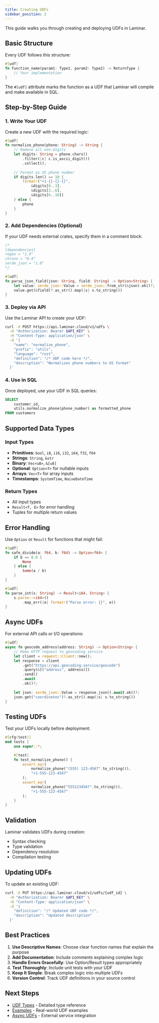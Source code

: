 ```yaml
---
title: Creating UDFs
sidebar_position: 2
---
```



This guide walks you through creating and deploying UDFs in Laminar.

## Basic Structure

Every UDF follows this structure:

```rust
#[udf]
fn function_name(param1: Type1, param2: Type2) -> ReturnType {
    // Your implementation
}
```

The `#[udf]` attribute marks the function as a UDF that Laminar will compile and make available in SQL.

## Step-by-Step Guide

### 1. Write Your UDF

Create a new UDF with the required logic:

```rust
#[udf]
fn normalize_phone(phone: String) -> String {
    // Remove all non-digits
    let digits: String = phone.chars()
        .filter(|c| c.is_ascii_digit())
        .collect();
    
    // Format as US phone number
    if digits.len() == 10 {
        format!("+1-{}-{}-{}", 
            &digits[0..3], 
            &digits[3..6], 
            &digits[6..10])
    } else {
        phone
    }
}
```

### 2. Add Dependencies (Optional)

If your UDF needs external crates, specify them in a comment block:

```rust
/*
[dependencies]
regex = "1.9"
chrono = "0.4"
serde_json = "1.0"
*/

#[udf]
fn parse_json_field(json: String, field: String) -> Option<String> {
    let value: serde_json::Value = serde_json::from_str(&json).ok()?;
    value.get(&field)?.as_str().map(|s| s.to_string())
}
```

### 3. Deploy via API

Use the Laminar API to create your UDF:

```bash
curl -X POST https://api.laminar.cloud/v1/udfs \
  -H "Authorization: Bearer $API_KEY" \
  -H "Content-Type: application/json" \
  -d '{
    "name": "normalize_phone",
    "prefix": "utils",
    "language": "rust",
    "definition": "/* UDF code here */",
    "description": "Normalizes phone numbers to US format"
  }'
```

### 4. Use in SQL

Once deployed, use your UDF in SQL queries:

```sql
SELECT 
    customer_id,
    utils.normalize_phone(phone_number) as formatted_phone
FROM customers
```

## Supported Data Types

### Input Types
- **Primitives**: `bool`, `i8`, `i16`, `i32`, `i64`, `f32`, `f64`
- **Strings**: `String`, `&str`
- **Binary**: `Vec<u8>`, `&[u8]`
- **Optional**: `Option<T>` for nullable inputs
- **Arrays**: `Vec<T>` for array inputs
- **Timestamps**: `SystemTime`, `NaiveDateTime`

### Return Types
- All input types
- `Result<T, E>` for error handling
- Tuples for multiple return values

## Error Handling

Use `Option` or `Result` for functions that might fail:

```rust
#[udf]
fn safe_divide(a: f64, b: f64) -> Option<f64> {
    if b == 0.0 {
        None
    } else {
        Some(a / b)
    }
}

#[udf]
fn parse_int(s: String) -> Result<i64, String> {
    s.parse::<i64>()
        .map_err(|e| format!("Parse error: {}", e))
}
```

## Async UDFs

For external API calls or I/O operations:

```rust
#[udf]
async fn geocode_address(address: String) -> Option<String> {
    // Make HTTP request to geocoding service
    let client = reqwest::Client::new();
    let response = client
        .get("https://api.geocoding.service/geocode")
        .query(&[("address", address)])
        .send()
        .await
        .ok()?;
    
    let json: serde_json::Value = response.json().await.ok()?;
    json.get("coordinates")?.as_str().map(|s| s.to_string())
}
```

## Testing UDFs

Test your UDFs locally before deployment:

```rust
#[cfg(test)]
mod tests {
    use super::*;

    #[test]
    fn test_normalize_phone() {
        assert_eq!(
            normalize_phone("(555) 123-4567".to_string()),
            "+1-555-123-4567"
        );
        assert_eq!(
            normalize_phone("5551234567".to_string()),
            "+1-555-123-4567"
        );
    }
}
```

## Validation

Laminar validates UDFs during creation:
- Syntax checking
- Type validation
- Dependency resolution
- Compilation testing

## Updating UDFs

To update an existing UDF:

```bash
curl -X PUT https://api.laminar.cloud/v1/udfs/{udf_id} \
  -H "Authorization: Bearer $API_KEY" \
  -H "Content-Type: application/json" \
  -d '{
    "definition": "/* Updated UDF code */",
    "description": "Updated description"
  }'
```

## Best Practices

1. **Use Descriptive Names**: Choose clear function names that explain the purpose
2. **Add Documentation**: Include comments explaining complex logic
3. **Handle Errors Gracefully**: Use Option/Result types appropriately
4. **Test Thoroughly**: Include unit tests with your UDF
5. **Keep It Simple**: Break complex logic into multiple UDFs
6. **Version Control**: Track UDF definitions in your source control

## Next Steps

- [UDF Types](./udf-types) - Detailed type reference
- [Examples](./examples) - Real-world UDF examples
- [Async UDFs](./async-udfs) - External service integration